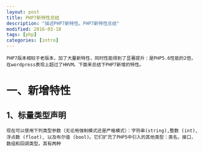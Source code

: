```yaml
---
layout: post
title: PHP7新特性总结
description: "描述PHP7新特性。PHP7新特性总结"
modified: 2016-03-18
tags: [php]
categories: [intro]
---
```



	PHP7版本相较于老版本，加了大量新特性，同时性能得到了显著提升：是PHP5.6性能的2倍，在wordpress表现上超过了HHVM。下面来总结下PHP7新增的特性。
# 一、新增特性

## 1、标量类型声明
	现在可以使用下列类型参数（无论用强制模式还是严格模式）：字符串(string),整数 (int), 浮点数 (float), 以及布尔值 (bool)。它们扩充了PHP5中引入的其他类型：类名，接口，数组和回调类型。其有两种
